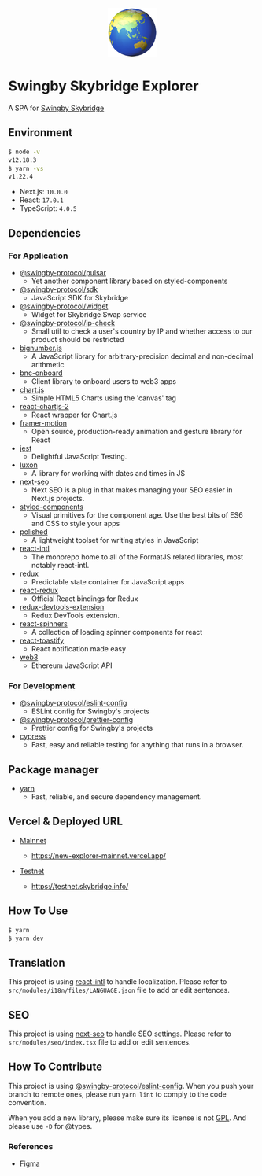 <p align="center"><img src="docs/logo.png" height="100" alt="Skybridge Explorer" /></p>

# Swingby Skybridge Explorer

A SPA for [Swingby Skybridge](https://new-explorer.swingby.vercel.app/)

## Environment

```zsh
$ node -v
v12.18.3
$ yarn -vs
v1.22.4
```

- Next.js: `10.0.0`
- React: `17.0.1`
- TypeScript: `4.0.5`

## Dependencies

### For Application

- [@swingby-protocol/pulsar](https://github.com/SwingbyProtocol/pulsar)
  - Yet another component library based on styled-components
- [@swingby-protocol/sdk](https://github.com/SwingbyProtocol/js-sdk/tree/alpha)
  - JavaScript SDK for Skybridge
- [@swingby-protocol/widget](https://github.com/SwingbyProtocol/widget)
  - Widget for Skybridge Swap service
- [@swingby-protocol/ip-check](https://github.com/SwingbyProtocol/ip-check)
  - Small util to check a user's country by IP and whether access to our product should be restricted
- [bignumber.js](https://github.com/MikeMcl/bignumber.js)
  - A JavaScript library for arbitrary-precision decimal and non-decimal arithmetic
- [bnc-onboard](https://github.com/blocknative/onboard)
  - Client library to onboard users to web3 apps
- [chart.js](https://github.com/chartjs/Chart.js)
  - Simple HTML5 Charts using the 'canvas' tag
- [react-chartjs-2](https://github.com/reactchartjs/react-chartjs-2)
  - React wrapper for Chart.js
- [framer-motion](https://github.com/framer/motion)
  - Open source, production-ready animation and gesture library for React
- [jest](https://github.com/facebook/jest)
  - Delightful JavaScript Testing.
- [luxon](https://github.com/moment/luxon)
  - A library for working with dates and times in JS
- [next-seo](https://github.com/garmeeh/next-seo)
  - Next SEO is a plug in that makes managing your SEO easier in Next.js projects.
- [styled-components](https://www.styled-components.com/)
  - Visual primitives for the component age. Use the best bits of ES6 and CSS to style your apps
- [polished](https://github.com/styled-components/polished)
  - A lightweight toolset for writing styles in JavaScript
- [react-intl](https://github.com/formatjs/formatjs)
  - The monorepo home to all of the FormatJS related libraries, most notably react-intl.
- [redux](https://github.com/reduxjs/redux)
  - Predictable state container for JavaScript apps
- [react-redux](https://github.com/reduxjs/react-redux)
  - Official React bindings for Redux
- [redux-devtools-extension](https://github.com/zalmoxisus/redux-devtools-extension)
  - Redux DevTools extension.
- [react-spinners](https://github.com/davidhu2000/react-spinners)
  - A collection of loading spinner components for react
- [react-toastify](https://github.com/fkhadra/react-toastify)
  - React notification made easy
- [web3](https://github.com/ethereum/web3.js)
  - Ethereum JavaScript API

### For Development

- [@swingby-protocol/eslint-config](https://github.com/SwingbyProtocol/eslint-config)
  - ESLint config for Swingby's projects
- [@swingby-protocol/prettier-config](https://github.com/SwingbyProtocol/prettier-config)
  - Prettier config for Swingby's projects
- [cypress](https://github.com/cypress-io/cypress)
  - Fast, easy and reliable testing for anything that runs in a browser.

## Package manager

- [yarn](https://yarnpkg.com/)
  - Fast, reliable, and secure dependency management.

## Vercel & Deployed URL

- [Mainnet](https://vercel.com/swingby/new-explorer-mainnet)
  - https://new-explorer-mainnet.vercel.app/


- [Testnet](https://vercel.com/swingby/new-explorer-testnet)
  - https://testnet.skybridge.info/



## How To Use

```bash
$ yarn
$ yarn dev
```

## Translation

This project is using [react-intl](https://github.com/formatjs/formatjs) to handle
localization. Please refer to `src/modules/i18n/files/LANGUAGE.json` file to add or edit sentences.

## SEO

This project is using [next-seo](https://github.com/garmeeh/next-seo) to handle
SEO settings. Please refer to `src/modules/seo/index.tsx` file to add or edit sentences.

## How To Contribute

This project is using [@swingby-protocol/eslint-config](https://github.com/SwingbyProtocol/eslint-config).
When you push your branch to remote ones, please run `yarn lint` to comply to the code convention.

When you add a new library, please make sure its license is not
[GPL](https://en.wikipedia.org/wiki/GNU_General_Public_License). And please use `-D` for @types.

### References

- [Figma](https://www.figma.com/file/FE8YjY4wHOKySVm6g3rnsH/swingby-rebrand)

